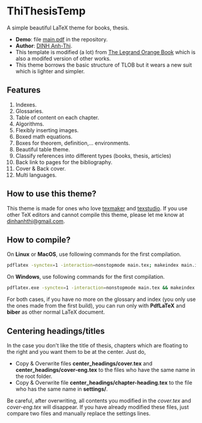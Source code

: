 # ThiThesisTemp

A simple beautiful LaTeX theme for books, thesis. 

- **Demo**: file [main.pdf](https://github.com/dinhanhthi/ThiThesisTemp/blob/master/main.pdf) in the repository.
- **Author**: [DINH Anh-Thi](http://dinhanhthi.com "Thi's personal website").
- This template is modified (a lot) from [The Legrand Orange Book](https://www.latextemplates.com/template/the-legrand-orange-book) which is also a modifed version of other works.
- This theme borrows the basic structure of TLOB but it wears a new suit which is lighter and simpler.

## Features

1. Indexes.
2. Glossaries.
3. Table of content on each chapter.
4. Algorithms.
5. Flexibly inserting images.
6. Boxed math equations.
7. Boxes for theorem, definition,... environments.
8. Beautiful table theme.
9. Classify references into different types (books, thesis, articles)
10. Back link to pages for the bibliography.
11. Cover & Back cover. 
12. Multi languages.

## How to use this theme?

This theme is made for ones who love [texmaker](http://www.xm1math.net/texmaker/) and [texstudio](https://www.texstudio.org/). If you use other TeX editors and cannot compile this theme, please let me know at [dinhanhthi@gmail.com](mailto:dinhanhthi@gmail.com).

## How to compile?

On **Linux** or **MacOS**, use following commands for the first compilation.

~~~ bash
pdflatex -synctex=1 -interaction=nonstopmode main.tex; makeindex main.idx -s StyleInd.ist; makeglossaries -s main.ist main; biber main; pdflatex -synctex=1 -interaction=nonstopmode main.tex; pdflatex -synctex=1 -interaction=nonstopmode main.tex
~~~

On **Windows**, use following commands for the first compilation.

~~~ bash
pdflatex.exe -synctex=1 -interaction=nonstopmode main.tex && makeindex.exe main.idx -s StyleInd.ist && makeglossaries.exe -s main.ist main && biber.exe main && pdflatex.exe -synctex=1 -interaction=nonstopmode main.tex && pdflatex.exe -synctex=1 -interaction=nonstopmode main.tex
~~~

For both cases, if you have no more on the glossary and index (you only use the ones made from the first build), you can run only with **PdfLaTeX** and **biber** as other normal LaTeX document.

## Centering headings/titles

In the case you don't like the title of thesis, chapters which are floating to the right and you want them to be at the center. Just do, 

- Copy & Overwrite files **center_headings/cover.tex** and **center_headings/cover-eng.tex** to the files who have the same name in the root folder. 
- Copy & Overwrite file **center_headings/chapter-heading.tex** to the file who has the same name in **settings/**.

Be careful, after overwriting, all contents you modified in the *cover.tex* and *cover-eng.tex* will disappear. If you have already modified these files, just compare two files and manually replace the settings lines.